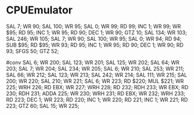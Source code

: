 # CPUEmulator
SAL 7;
WR 90;
SAL 100;
WR 95;
SAL 0;
WR 99;
RD 99;
INC 1;
WR 99;
WR $95;
RD 95;
INC 1;
WR 95;
RD 90;
DEC 1;
WR 90;
GTZ 10;
SAL 134;
WR 103;
SAL 246;
WR 105;
SAL 7;
WR 90;
SAL 100;
WR 95;
SAL 0;
WR 94;
RD 94;
SUB $95;
RD $95;
WR 93;
RD 95;
INC 1;
WR 95;
RD 90;
DEC 1;
WR 90;
RD 93;
SFGS 50;
GTZ 52;

#conv
SAL 6;
WR 200;
SAL 123;
WR 201;
SAL 125;
WR 202;
SAL 64;
WR 203;
SAL 7;
WR 204;
SAL 234;
WR 205;
SAL 6;
WR 210;
SAL 253;
WR 211;
SAL 66;
WR 212;
SAL 123;
WR 213;
SAL 242;
WR 214;
SAL 111;
WR 215;
SAL 200;
WR 220;
SAL 210;
WR 221;
SAL 6;
WR 223;
RD $220;
MUL $221;
WR 225;
WRH 226;
RD EBX;
WR 227;
WRH 228;
RD 232;
RDH 233;
WR EBX;
RD 230;
RDH 231;
ADDA 225;
WR 230;
WRH 231;
RD EBX;
WR 232;
WRH 233;
RD 223;
DEC 1;
WR 223;
RD 220;
INC 1;
WR 220;
RD 221;
INC 1;
WR 221;
RD 223;
GTZ 60;
SAL 15;
WR 225;

